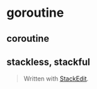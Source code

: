 # goroutine

## coroutine

## stackless, stackful

> Written with [StackEdit](https://stackedit.io/).
<!--stackedit_data:
eyJoaXN0b3J5IjpbNjQ5NDIwMDBdfQ==
-->